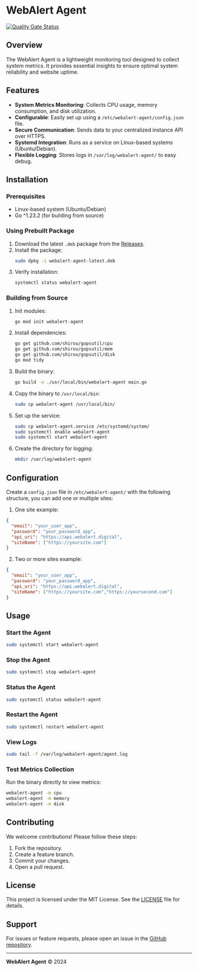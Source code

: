# WebAlert Agent
[![Quality Gate Status](https://sonarcloud.io/api/project_badges/measure?project=sysadm-webalert_webalert-agent&metric=alert_status)](https://sonarcloud.io/summary/new_code?id=sysadm-webalert_webalert-agent)
## Overview
The WebAlert Agent is a lightweight monitoring tool designed to collect system metrics. It provides essential insights to ensure optimal system reliability and website uptime.

## Features
- **System Metrics Monitoring**: Collects CPU usage, memory consumption, and disk utilization.
- **Configurable**: Easily set up using a `/etc/webalert-agent/config.json` file.
- **Secure Communication**: Sends data to your centralized instance API over HTTPS.
- **Systemd Integration**: Runs as a service on Linux-based systems (Ubuntu/Debian).
- **Flexible Logging**: Stores logs in `/var/log/webalert-agent/` to easy debug.

## Installation

### Prerequisites
- Linux-based system (Ubuntu/Debian)
- Go ^1.23.2 (for building from source)

### Using Prebuilt Package
1. Download the latest `.deb` package from the [Releases](https://github.com/sysadm-webalert/webalert-agent/releases).
2. Install the package:
   ```bash
   sudo dpkg -i webalert-agent-latest.deb
   ```
3. Verify installation:
   ```bash
   systemctl status webalert-agent
   ```

### Building from Source
1. Init modules:
   ```bash
   go mod init webalert-agent
2. Install dependencies:
   ```bash
   go get github.com/shirou/gopsutil/cpu
   go get github.com/shirou/gopsutil/mem
   go get github.com/shirou/gopsutil/disk
   go mod tidy
   ```
3. Build the binary:
   ```bash
   go build -o ./usr/local/bin/webalert-agent main.go
   ```
4. Copy the binary to `/usr/local/bin`:
   ```bash
   sudo cp webalert-agent /usr/local/bin/
   ```
5. Set up the service:
   ```bash
   sudo cp webalert-agent.service /etc/systemd/system/
   sudo systemctl enable webalert-agent
   sudo systemctl start webalert-agent
   ```
6. Create the directory for logging:
   ```bash
   mkdir /var/log/webalert-agent
   ```

## Configuration
Create a `config.json` file in `/etc/webalert-agent/` with the following structure, you can add one or multiple sites:
1. One site example:
```json
{
  "email": "your_user_app",
  "password": "your_password_app",
  "api_uri": "https://api.webalert.digital",
  "siteName": ["https://yoursite.com"]
}
```
2. Two or more sites example:
```json
{
  "email": "your_user_app",
  "password": "your_password_app",
  "api_uri": "https://api.webalert.digital",
  "siteName": ["https://yoursite.com","https://yoursecond.com"]
}
```
## Usage

### Start the Agent
```bash
sudo systemctl start webalert-agent
```

### Stop the Agent
```bash
sudo systemctl stop webalert-agent
```

### Status the Agent
```bash
sudo systemctl status webalert-agent
```
### Restart the Agent
```bash
sudo systemctl restart webalert-agent
```
### View Logs
```bash
sudo tail -f /var/log/webalert-agent/agent.log
```

### Test Metrics Collection
Run the binary directly to view metrics:
```bash
webalert-agent -m cpu
webalert-agent -m memory
webalert-agent -m disk
```

## Contributing
We welcome contributions! Please follow these steps:
1. Fork the repository.
2. Create a feature branch.
3. Commit your changes.
4. Open a pull request.

## License
This project is licensed under the MIT License. See the [LICENSE](LICENSE) file for details.

## Support
For issues or feature requests, please open an issue in the [GitHub repository](https://github.com/sysadm-webalert/webalert-agent/issues).

---
**WebAlert Agent** © 2024


